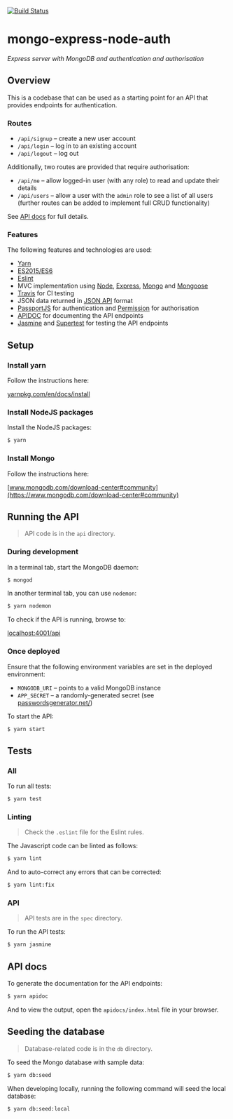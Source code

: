 [![Build Status](https://travis-ci.org/mcalthrop/auth-mongo-express-node.svg?branch=master)](https://travis-ci.org/mcalthrop/auth-mongo-express-node)

# mongo-express-node-auth

_Express server with MongoDB and authentication and authorisation_

## Overview

This is a codebase that can be used as a starting point for an API that provides endpoints for authentication.

### Routes

- `/api/signup` – create a new user account
- `/api/login` – log in to an existing account
- `/api/logout` – log out

Additionally, two routes are provided that require authorisation:

- `/api/me` – allow logged-in user (with any role) to read and update their details
- `/api/users` – allow a user with the `admin` role to see a list of all users (further routes can be added to implement full CRUD functionality)

See [API docs](#api-docs) for full details.

### Features

The following features and technologies are used:

- [Yarn](https://yarnpkg.com/en/)
- [ES2015/ES6](https://babeljs.io/learn-es2015/)
- [Eslint](http://eslint.org/)
- MVC implementation using [Node](https://nodejs.org/en/), [Express](http://expressjs.com/), [Mongo](https://www.mongodb.com/) and [Mongoose](http://mongoosejs.com/)
- [Travis](https://travis-ci.org/mcalthrop/auth-mongo-express-node) for CI testing
- JSON data returned in [JSON API](http://jsonapi.org/) format
- [PassportJS](http://passportjs.org/) for authentication and [Permission](https://www.npmjs.com/package/permission) for authorisation
- [APIDOC](http://apidocjs.com/) for documenting the API endpoints
- [Jasmine](https://jasmine.github.io/) and [Supertest](https://www.npmjs.com/package/supertest) for testing the API endpoints

## Setup

### Install yarn

Follow the instructions here:

[yarnpkg.com/en/docs/install](https://yarnpkg.com/en/docs/install)

### Install NodeJS packages

Install the NodeJS packages:

``` sh
$ yarn
```

### Install Mongo

Follow the instructions here:

[www.mongodb.com/download-center#community](https://www.mongodb.com/download-center#community)

## Running the API

> API code is in the `api` directory.

### During development

In a terminal tab, start the MongoDB daemon:

``` sh
$ mongod
```

In another terminal tab, you can use `nodemon`:

``` sh
$ yarn nodemon
```

To check if the API is running, browse to:

[localhost:4001/api](http://localhost:4001/api)

### Once deployed

Ensure that the following environment variables are set in the deployed environment:

- `MONGODB_URI` &ndash; points to a valid MongoDB instance
- `APP_SECRET` &ndash; a randomly-generated secret (see [passwordsgenerator.net/](https://passwordsgenerator.net/))

To start the API:

``` sh
$ yarn start
```

## Tests

### All

To run all tests:

``` sh
$ yarn test
```

### Linting

> Check the `.eslint` file for the Eslint rules.

The Javascript code can be linted as follows:

``` sh
$ yarn lint
```

And to auto-correct any errors that can be corrected:

``` sh
$ yarn lint:fix
```

### API

> API tests are in the `spec` directory.

To run the API tests:

``` sh
$ yarn jasmine
```

## API docs

To generate the documentation for the API endpoints:

``` sh
$ yarn apidoc
```

And to view the output, open the `apidocs/index.html` file in your browser.

## Seeding the database

> Database-related code is in the `db` directory.

To seed the Mongo database with sample data:

``` sh
$ yarn db:seed
```

When developing locally, running the following command will seed the local database:

``` sh
$ yarn db:seed:local
```
